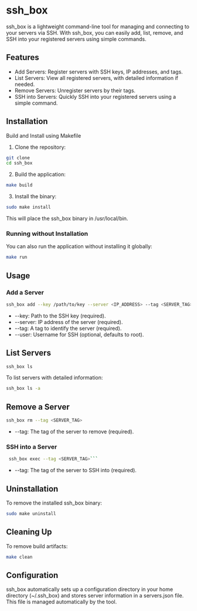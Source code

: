 # ssh_box

ssh_box is a lightweight command-line tool for managing and connecting to your servers via SSH. With ssh_box, you can easily add, list, remove, and SSH into your registered servers using simple commands.

## Features

- Add Servers: Register servers with SSH keys, IP addresses, and tags.
- List Servers: View all registered servers, with detailed information if needed.
- Remove Servers: Unregister servers by their tags.
- SSH into Servers: Quickly SSH into your registered servers using a simple command.

## Installation

Build and Install using Makefile

1. Clone the repository:

```bash
git clone
cd ssh_box
```

2. Build the application:

```bash
make build
```

3. Install the binary:

```bash
sudo make install
```

This will place the ssh_box binary in /usr/local/bin.

### Running without Installation

You can also run the application without installing it globally:

```bash
make run
```

## Usage

### Add a Server

```bash
ssh_box add --key /path/to/key --server <IP_ADDRESS> --tag <SERVER_TAG> [--user <USERNAME>]
```

- --key: Path to the SSH key (required).
- --server: IP address of the server (required).
- --tag: A tag to identify the server (required).
- --user: Username for SSH (optional, defaults to root).

## List Servers

```bash
ssh_box ls
```

To list servers with detailed information:

```bash
ssh_box ls -a
```

## Remove a Server

```bash
ssh_box rm --tag <SERVER_TAG>
```

- --tag: The tag of the server to remove (required).

### SSH into a Server

````bash
 ssh_box exec --tag <SERVER_TAG>```
````

- --tag: The tag of the server to SSH into (required).

## Uninstallation

To remove the installed ssh_box binary:

```bash
sudo make uninstall
```

## Cleaning Up

To remove build artifacts:

```bash
make clean
```

## Configuration

ssh_box automatically sets up a configuration directory in your home directory (~/.ssh_box) and stores server information in a servers.json file. This file is managed automatically by the tool.
